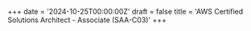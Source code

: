 +++
date = '2024-10-25T00:00:00Z'
draft = false
title = 'AWS Certified Solutions Architect - Associate (SAA-C03)'
+++
